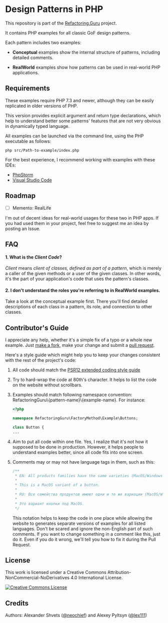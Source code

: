 # Design Patterns in PHP

This repository is part of the [Refactoring.Guru](https://refactoring.guru/design-patterns) project.

It contains PHP examples for all classic GoF design patterns.

Each pattern includes two examples:

- **Conceptual** examples show the internal structure of patterns, including detailed comments.

- **RealWorld** examples show how patterns can be used in real-world PHP applications.


## Requirements

These examples require PHP 7.3 and newer, although they can be easily replicated in older versions of PHP.

This version provides explicit argument and return type declarations, which help to understand better some patterns' features that are not very obvious in dynamically typed language.

All examples can be launched via the command line, using the PHP executable as follows:

```
php src/Path-to-example/index.php
```

For the best experience, I recommend working with examples with these IDEs:

- [PhpStorm](https://www.jetbrains.com/phpstorm/)
- [Visual Studio Code](https://code.visualstudio.com/)


## Roadmap

- [ ] Memento: RealLife

I'm out of decent ideas for real-world usages for these two in PHP apps. If you had used them in your project, feel free to suggest me an idea by posting an Issue.


## FAQ

#### 1. What is the _Client Code_?

_Client_ means _client of classes, defined as part of a pattern_, which is merely a caller of the given methods or a user of the given classes. In other words, it's the part of your application's code that uses the pattern's classes.

#### 2. I don't understand the roles you're referring to in RealWorld examples.

Take a look at the conceptual example first. There you'll find detailed descriptions of each class in a pattern, its role, and connection to other classes.


## Contributor's Guide

I appreciate any help, whether it's a simple fix of a typo or a whole new example. Just [make a fork](https://help.github.com/articles/fork-a-repo/), make your change and submit a [pull request](https://help.github.com/articles/creating-a-pull-request-from-a-fork/).

Here's a style guide which might help you to keep your changes consistent with the rest of the project's code:

1. All code should match the [PSR12 extended coding style guide](https://www.php-fig.org/psr/psr-12/)

2. Try to hard-wrap the code at 80th's character. It helps to list the code on the website without scrollbars.

3. Examples should match following namespace convention: RefactoringGuru\\{pattern-name}\\{example-name}. For instance:

    ```php
    <?php
    
    namespace RefactoringGuru\FactoryMethod\Example\Buttons;
    
    class Button {
    ...
    ```

4. Aim to put all code within one file. Yes, I realize that it's not how it supposed to be done in production. However, it helps people to understand examples better, since all code fits into one screen.

5. Comments may or may not have language tags in them, such as this:

    ```php
    /**
     * EN: All products families have the same varieties (MacOS/Windows).
     *
     * This is a MacOS variant of a button.
     *
     * RU: Все семейства продуктов имеют одни и те же вариации (MacOS/Windows).
     *
     * Это вариант кнопки под MacOS.
     */
    ```

    This notation helps to keep the code in one place while allowing the website to generates separate versions of examples for all listed languages. Don't be scared and ignore the non-English part of such comments. If you want to change something in a comment like this, just do it. Even if you do it wrong, we'll tell you how to fix it during the Pull Request.


## License

This work is licensed under a Creative Commons Attribution-NonCommercial-NoDerivatives 4.0 International License.

<a rel="license" href="http://creativecommons.org/licenses/by-nc-nd/4.0/"><img alt="Creative Commons License" style="border-width:0" src="https://i.creativecommons.org/l/by-nc-nd/4.0/80x15.png" /></a>


## Credits

Authors: Alexander Shvets ([@neochief](https://github.com/neochief)) and Alexey Pyltsyn ([@lex111](https://github.com/lex111))
